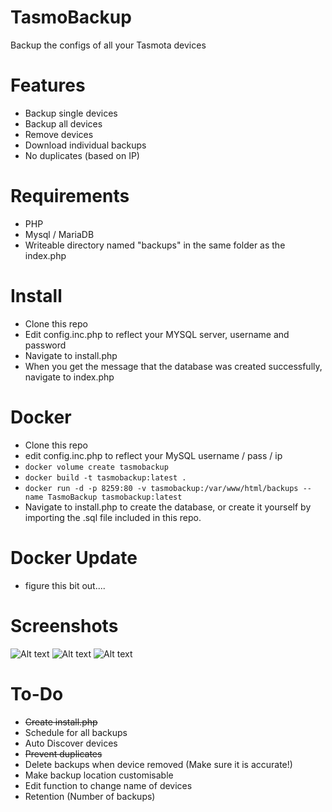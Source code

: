 # TasmoBackup
Backup the configs of all your Tasmota devices

# Features
* Backup single devices
* Backup all devices
* Remove devices
* Download individual backups
* No duplicates (based on IP)

# Requirements

* PHP
* Mysql / MariaDB
* Writeable directory named "backups" in the same folder as the index.php 

# Install

* Clone this repo
* Edit config.inc.php to reflect your MYSQL server, username and password
* Navigate to install.php
* When you get the message that the database was created successfully, navigate to index.php

# Docker

* Clone this repo
* edit config.inc.php to reflect your MySQL username / pass / ip
* ```docker volume create tasmobackup```
* ```docker build -t tasmobackup:latest .```
* ```docker run -d -p 8259:80 -v tasmobackup:/var/www/html/backups --name TasmoBackup tasmobackup:latest```
* Navigate to install.php to create the database, or create it yourself by importing the .sql file included in this repo.

# Docker Update

* figure this bit out....

# Screenshots

![Alt text](https://i.imgur.com/dDvz5xA.png)
![Alt text](https://i.imgur.com/qM6drXz.png)
![Alt text](https://i.imgur.com/o79yMXB.png)



# To-Do

* ~~Create install.php~~
* Schedule for all backups
* Auto Discover devices
* ~~Prevent duplicates~~
* Delete backups when device removed (Make sure it is accurate!)
* Make backup location customisable
* Edit function to change name of devices
* Retention (Number of backups)
